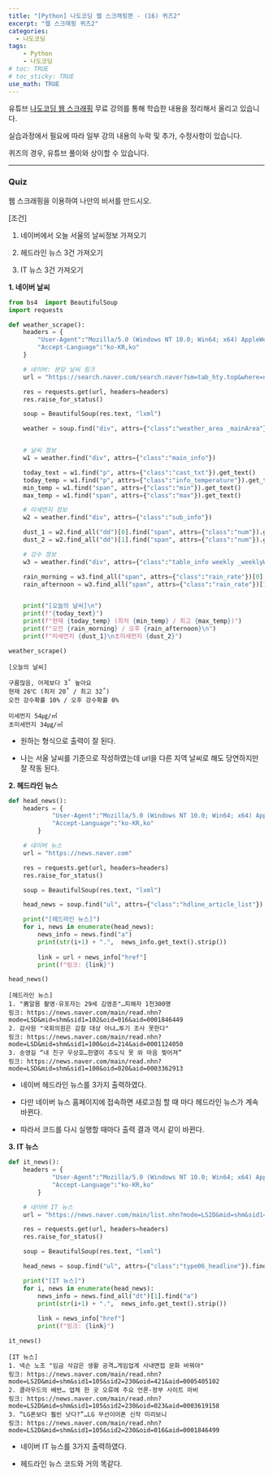 ```yaml
---
title: "[Python] 나도코딩 웹 스크래핑편 - (16) 퀴즈2"
excerpt: "웹 스크래핑 퀴즈2"
categories: 
  - 나도코딩
tags: 
    - Python
    - 나도코딩
# toc: TRUE
# toc_sticky: TRUE
use_math: TRUE
---
```


유튜브 [나도코딩 웹 스크래핑](https://www.youtube.com/watch?v=yQ20jZwDjTE&t=17499s) 무료 강의를 통해 학습한 내용을 정리해서 올리고 있습니다.

실습과정에서 필요에 따라 일부 강의 내용의 누락 및 추가, 수정사항이 있습니다.

퀴즈의 경우, 유튜브 풀이와 상이할 수 있습니다.

---


### Quiz 

웹 스크래핑을 이용하여 나만의 비서를 만드시오.

[조건]

1. 네이버에서 오늘 서울의 날씨정보 가져오기


2. 헤드라인 뉴스 3건 가져오기


3. IT 뉴스 3건 가져오기

**1. 네이버 날씨**


```python
from bs4  import BeautifulSoup
import requests

def weather_scrape():
    headers = {
        "User-Agent":"Mozilla/5.0 (Windows NT 10.0; Win64; x64) AppleWebKit/537.36 (KHTML, like Gecko) Chrome/88.0.4324.104 Safari/537.36",
        "Accept-Language":"ko-KR,ko"
    }

    # 네이버: 분당 날씨 링크
    url = "https://search.naver.com/search.naver?sm=tab_hty.top&where=nexearch&query=%EC%84%9C%EC%9A%B8+%EB%82%A0%EC%94%A8&oquery=%EB%B6%84%EB%8B%B9+%EB%82%A0%EC%94%A8&tqi=hKuVAwprvxsssFXannwsssssszw-158329"

    res = requests.get(url, headers=headers)
    res.raise_for_status()

    soup = BeautifulSoup(res.text, "lxml")

    weather = soup.find("div", attrs={"class":"weather_area _mainArea"})


    # 날씨 정보
    w1 = weather.find("div", attrs={"class":"main_info"})

    today_text = w1.find("p", attrs={"class":"cast_txt"}).get_text()
    today_temp = w1.find("p", attrs={"class":"info_temperature"}).get_text().strip().replace("도씨","")
    min_temp = w1.find("span", attrs={"class":"min"}).get_text()
    max_temp = w1.find("span", attrs={"class":"max"}).get_text()

    # 미세먼지 정보
    w2 = weather.find("div", attrs={"class":"sub_info"})

    dust_1 = w2.find_all("dd")[0].find("span", attrs={"class":"num"}).get_text()
    dust_2 = w2.find_all("dd")[1].find("span", attrs={"class":"num"}).get_text()

    # 강수 정보
    w3 = weather.find("div", attrs={"class":"table_info weekly _weeklyWeather"})

    rain_morning = w3.find_all("span", attrs={"class":"rain_rate"})[0].get_text().strip()
    rain_afternoon = w3.find_all("span", attrs={"class":"rain_rate"})[1].get_text().strip()


    print("[오늘의 날씨]\n")
    print(f"{today_text}")
    print(f"현재 {today_temp} (최저 {min_temp} / 최고 {max_temp})")
    print(f"오전 {rain_morning} / 오후 {rain_afternoon}\n")
    print(f"미세먼지 {dust_1}\n초미세먼지 {dust_2}")
```


```python
weather_scrape()
```

    [오늘의 날씨]
    
    구름많음, 어제보다 3˚ 높아요
    현재 26℃ (최저 20˚ / 최고 32˚)
    오전 강수확률 10% / 오후 강수확률 0%
    
    미세먼지 54㎍/㎥
    초미세먼지 34㎍/㎥
    

- 원하는 형식으로 출력이 잘 된다.


- 나는 서울 날씨를 기준으로 작성하였는데 url을 다른 지역 날씨로 해도 당연하지만 잘 작동 된다.

**2. 헤드라인 뉴스**


```python
def head_news():
    headers = {
            "User-Agent":"Mozilla/5.0 (Windows NT 10.0; Win64; x64) AppleWebKit/537.36 (KHTML, like Gecko) Chrome/88.0.4324.104 Safari/537.36",
            "Accept-Language":"ko-KR,ko"
        }

    # 네이버 뉴스
    url = "https://news.naver.com"

    res = requests.get(url, headers=headers)
    res.raise_for_status()

    soup = BeautifulSoup(res.text, "lxml")

    head_news = soup.find("ul", attrs={"class":"hdline_article_list"}).find_all("li", limit=3)

    print("[헤드라인 뉴스]")
    for i, news in enumerate(head_news):
        news_info = news.find("a")
        print(str(i+1) + ".",  news_info.get_text().strip())
        
        link = url + news_info["href"]
        print(f"링크: {link}")
```


```python
head_news()
```

    [헤드라인 뉴스]
    1. "男알몸 촬영·유포자는 29세 김영준"…피해자 1천300명
    링크: https://news.naver.com/main/read.nhn?mode=LSD&mid=shm&sid1=102&oid=016&aid=0001846449
    2. 감사원 "국회의원은 감찰 대상 아냐…투기 조사 못한다"
    링크: https://news.naver.com/main/read.nhn?mode=LSD&mid=shm&sid1=100&oid=214&aid=0001124050
    3. 송영길 “내 친구 우상호…한열이 추도식 못 와 마음 찢어져”
    링크: https://news.naver.com/main/read.nhn?mode=LSD&mid=shm&sid1=100&oid=020&aid=0003362913
    

- 네이버 헤드라인 뉴스를 3가지 출력하였다.


- 다만 네이버 뉴스 홈페이지에 접속하면 새로고침 할 때 마다 헤드라인 뉴스가 계속 바뀐다.


- 따라서 코드를 다시 실행할 때마다 출력 결과 역시 같이 바뀐다.

**3. IT 뉴스**


```python
def it_news():
    headers = {
            "User-Agent":"Mozilla/5.0 (Windows NT 10.0; Win64; x64) AppleWebKit/537.36 (KHTML, like Gecko) Chrome/88.0.4324.104 Safari/537.36",
            "Accept-Language":"ko-KR,ko"
        }

    # 네이버 IT 뉴스
    url = "https://news.naver.com/main/list.nhn?mode=LS2D&mid=shm&sid1=105&sid2=230"

    res = requests.get(url, headers=headers)
    res.raise_for_status()

    soup = BeautifulSoup(res.text, "lxml")

    head_news = soup.find("ul", attrs={"class":"type06_headline"}).find_all("li", limit=3)

    print("[IT 뉴스]")
    for i, news in enumerate(head_news):
        news_info = news.find_all("dt")[1].find("a")
        print(str(i+1) + ".",  news_info.get_text().strip())
                
        link = news_info["href"]
        print(f"링크: {link}")
```


```python
it_news()
```

    [IT 뉴스]
    1. 넥슨 노조 "임금 삭감은 생활 공격…게임업계 사내면접 문화 바꿔야"
    링크: https://news.naver.com/main/read.nhn?mode=LS2D&mid=shm&sid1=105&sid2=230&oid=421&aid=0005405102
    2. 클라우드의 배반… 업체 한 곳 오류에 주요 언론·정부 사이트 마비
    링크: https://news.naver.com/main/read.nhn?mode=LS2D&mid=shm&sid1=105&sid2=230&oid=023&aid=0003619158
    3. “LG폰보다 훨씬 낫다?”…LG 무선이어폰 신작 미리보니
    링크: https://news.naver.com/main/read.nhn?mode=LS2D&mid=shm&sid1=105&sid2=230&oid=016&aid=0001846499
    

- 네이버 IT 뉴스를 3가지 출력하였다.


- 헤드라인 뉴스 코드와 거의 똑같다.
